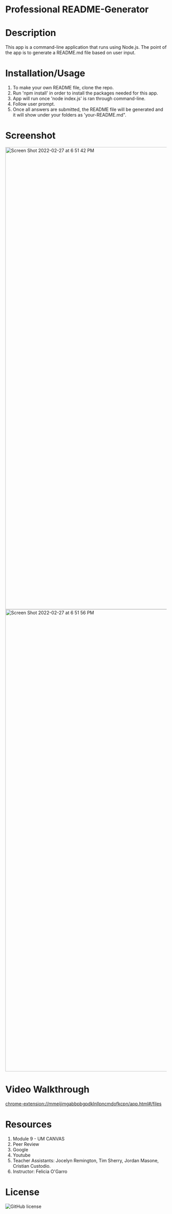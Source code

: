 # Professional README-Generator

# Description

This app is a command-line application that runs using Node.js. The point of the app is to generate a README.md file based on user input.

# Installation/Usage

1. To make your own README file, clone the repo.
2. Run 'npm install' in order to install the packages needed for this app.
3. App will run once 'node index.js' is ran through command-line.
4. Follow user prompt.
5. Once all answers are submitted, the README file will be generated and it will show under your folders as 'your-README.md".

# Screenshot

<img width="1440" alt="Screen Shot 2022-02-27 at 6 51 42 PM" src="https://user-images.githubusercontent.com/95050386/155905429-38874d31-2211-43b1-9f7a-a90902bab75c.png">
<img width="1440" alt="Screen Shot 2022-02-27 at 6 51 56 PM" src="https://user-images.githubusercontent.com/95050386/155905445-6f0095b6-9222-464e-8f5c-8cefbb3bb864.png">

# Video Walkthrough

[chrome-extension://mmeijimgabbpbgpdklnllpncmdofkcpn/app.html#/files](url)

# Resources

1. Module 9 - UM CANVAS
2. Peer Review
3. Google
4. Youtube
5. Teacher Assistants: Jocelyn Remington, Tim Sherry, Jordan Masone, Cristian Custodio.
6. Instructor: Felicia O'Garro

# License

![GitHub license](https://img.shields.io/badge/license-MIT-blue.svg)
